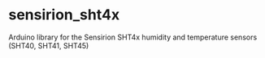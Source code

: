 # sensirion_sht4x
Arduino library for the Sensirion SHT4x humidity and temperature sensors (SHT40, SHT41, SHT45)
